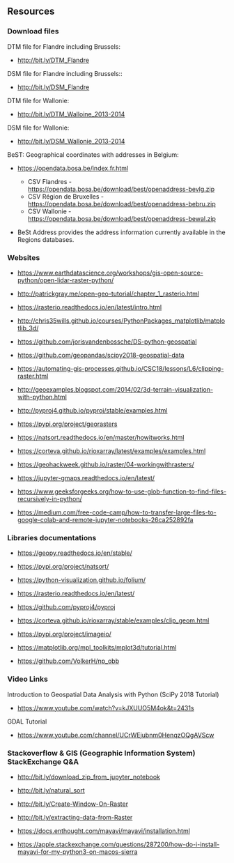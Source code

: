 ## Resources

### Download files

DTM file for Flandre including Brussels:

*	http://bit.ly/DTM_Flandre

DSM file for Flandre including Brussels::

*	http://bit.ly/DSM_Flandre

DTM file for Wallonie:

* 	http://bit.ly/DTM_Walloine_2013-2014


DSM file for Wallonie:

* 	http://bit.ly/DSM_Wallonie_2013-2014

BeST: Geographical coordinates with addresses in Belgium:

*	https://opendata.bosa.be/index.fr.html

	* CSV Flandres  - https://opendata.bosa.be/download/best/openaddress-bevlg.zip
	* CSV Région de Bruxelles  - https://opendata.bosa.be/download/best/openaddress-bebru.zip
	* CSV Wallonie - https://opendata.bosa.be/download/best/openaddress-bewal.zip

- BeSt Address provides the address information currently available in the Regions databases. 

### Websites

* https://www.earthdatascience.org/workshops/gis-open-source-python/open-lidar-raster-python/

* http://patrickgray.me/open-geo-tutorial/chapter_1_rasterio.html

* https://rasterio.readthedocs.io/en/latest/intro.html

* http://chris35wills.github.io/courses/PythonPackages_matplotlib/matplotlib_3d/

* https://github.com/jorisvandenbossche/DS-python-geospatial

* https://github.com/geopandas/scipy2018-geospatial-data

* https://automating-gis-processes.github.io/CSC18/lessons/L6/clipping-raster.html

* http://geoexamples.blogspot.com/2014/02/3d-terrain-visualization-with-python.html

* http://pyproj4.github.io/pyproj/stable/examples.html

* https://pypi.org/project/georasters 

* https://natsort.readthedocs.io/en/master/howitworks.html

* https://corteva.github.io/rioxarray/latest/examples/examples.html

* https://geohackweek.github.io/raster/04-workingwithrasters/

* https://jupyter-gmaps.readthedocs.io/en/latest/

* https://www.geeksforgeeks.org/how-to-use-glob-function-to-find-files-recursively-in-python/

* https://medium.com/free-code-camp/how-to-transfer-large-files-to-google-colab-and-remote-jupyter-notebooks-26ca252892fa


### Libraries documentations

* https://geopy.readthedocs.io/en/stable/

* https://pypi.org/project/natsort/

* https://python-visualization.github.io/folium/

* https://rasterio.readthedocs.io/en/latest/

* https://github.com/pyproj4/pyproj

* https://corteva.github.io/rioxarray/stable/examples/clip_geom.html

* https://pypi.org/project/imageio/

* https://matplotlib.org/mpl_toolkits/mplot3d/tutorial.html

* https://github.com/VolkerH/np_obb


### Video Links

Introduction to Geospatial Data Analysis with Python (SciPy 2018 Tutorial)

* https://www.youtube.com/watch?v=kJXUUO5M4ok&t=2431s

GDAL Tutorial

* https://www.youtube.com/channel/UCrWEjubnm0HenqzOQgAVScw


### Stackoverflow & GIS (Geographic Information System) StackExchange Q&A

* http://bit.ly/download_zip_from_jupyter_notebook

* http://bit.ly/natural_sort

* http://bit.ly/Create-Window-On-Raster

* http://bit.ly/extracting-data-from-Raster

* https://docs.enthought.com/mayavi/mayavi/installation.html

* https://apple.stackexchange.com/questions/287200/how-do-i-install-mayavi-for-my-python3-on-macos-sierra

